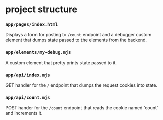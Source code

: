 # project structure

### `app/pages/index.html`

Displays a form for posting to `/count` endpoint and a debugger custom element that dumps state passed to the elements from the backend.

### `app/elements/my-debug.mjs`

A custom element that pretty prints state passed to it.

### `app/api/index.mjs`

GET handler for the `/` endpoint that dumps the request cookies into state.


### `app/api/count.mjs`

POST hander for the `/count` endpoint that reads the cookie named 'count' and increments it.


